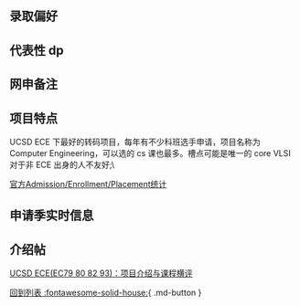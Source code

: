 ## 录取偏好

## 代表性 dp

## 网申备注

## 项目特点

UCSD ECE 下最好的转码项目，每年有不少科班选手申请，项目名称为 Computer Engineering，可以选的 cs 课也最多。槽点可能是唯一的 core VLSI 对于非 ECE 出身的人不友好;\

[官方Admission/Enrollment/Placement统计](https://ir.ucsd.edu/grad/index.html)

## 申请季实时信息

## 介绍帖
[UCSD ECE(EC79 80 82 93)：项目介绍与课程横评](https://www.1point3acres.com/bbs/thread-981628-1-1.html)

[回到列表 :fontawesome-solid-house:](grade.md){ .md-button }
